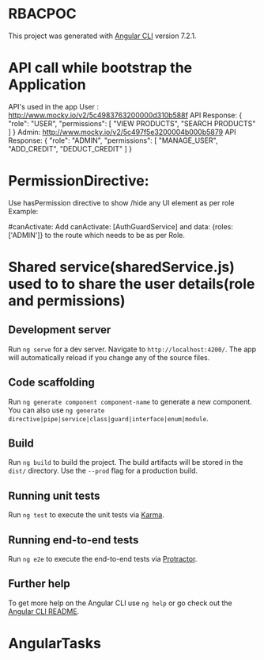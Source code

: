 # RBACPOC

This project was generated with [Angular CLI](https://github.com/angular/angular-cli) version 7.2.1.
# API call while bootstrap the Application
API's used in the app
User : http://www.mocky.io/v2/5c4983763200000d310b588f
API Response:
{
    "role": "USER",
	"permissions": [
		"VIEW PRODUCTS",
		"SEARCH PRODUCTS"
	]
}
Admin:  http://www.mocky.io/v2/5c497f5e3200004b000b5879
API Response:
{
    "role": "ADMIN",
	"permissions": [
		"MANAGE_USER",
		"ADD_CREDIT",
		"DEDUCT_CREDIT"
	]
}
# PermissionDirective: 
Use hasPermission directive to show /hide any UI element as per role
Example: <p hasPermission="ADMIN"></p>

#canActivate:
Add canActivate: [AuthGuardService] and data: {roles: ['ADMIN']} to the route which needs to be as per Role.

# Shared service(sharedService.js) used to to share the user details(role and permissions)

## Development server

Run `ng serve` for a dev server. Navigate to `http://localhost:4200/`. The app will automatically reload if you change any of the source files.

## Code scaffolding

Run `ng generate component component-name` to generate a new component. You can also use `ng generate directive|pipe|service|class|guard|interface|enum|module`.

## Build

Run `ng build` to build the project. The build artifacts will be stored in the `dist/` directory. Use the `--prod` flag for a production build.

## Running unit tests

Run `ng test` to execute the unit tests via [Karma](https://karma-runner.github.io).

## Running end-to-end tests

Run `ng e2e` to execute the end-to-end tests via [Protractor](http://www.protractortest.org/).

## Further help

To get more help on the Angular CLI use `ng help` or go check out the [Angular CLI README](https://github.com/angular/angular-cli/blob/master/README.md).
# AngularTasks
